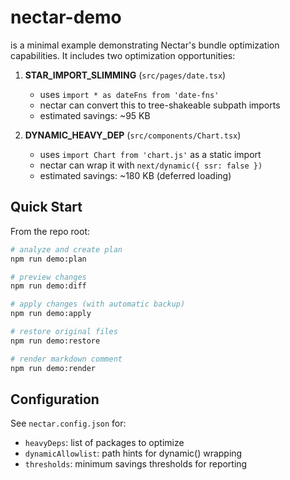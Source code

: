 # nectar-demo

is a minimal example demonstrating Nectar's bundle optimization capabilities. It includes two optimization opportunities:

1. **STAR_IMPORT_SLIMMING** (`src/pages/date.tsx`)
   - uses `import * as dateFns from 'date-fns'`
   - nectar can convert this to tree-shakeable subpath imports
   - estimated savings: ~95 KB

2. **DYNAMIC_HEAVY_DEP** (`src/components/Chart.tsx`)
   - uses `import Chart from 'chart.js'` as a static import
   - nectar can wrap it with `next/dynamic({ ssr: false })`
   - estimated savings: ~180 KB (deferred loading)

## Quick Start

From the repo root:

```bash
# analyze and create plan
npm run demo:plan

# preview changes
npm run demo:diff

# apply changes (with automatic backup)
npm run demo:apply

# restore original files
npm run demo:restore

# render markdown comment
npm run demo:render
```

## Configuration

See `nectar.config.json` for:
- `heavyDeps`: list of packages to optimize
- `dynamicAllowlist`: path hints for dynamic() wrapping
- `thresholds`: minimum savings thresholds for reporting

